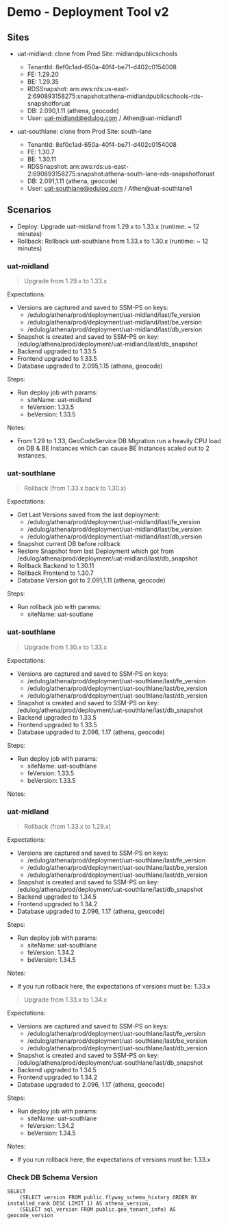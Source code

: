 # Demo - Deployment Tool v2

## Sites

- uat-midland: clone from Prod Site: midlandpublicschools

  - TenantId: 8ef0c1ad-650a-40f4-be71-d402c0154008
  - FE: 1.29.20
  - BE: 1.29.35
  - RDSSnapshot: arn:aws:rds:us-east-2:690893158275:snapshot:athena-midlandpublicschools-rds-snapshotforuat
  - DB: 2.090,1.11 (athena, geocode)
  - User: uat-midland@edulog.com / Athen@uat-midland1

- uat-southlane: clone from Prod Site: south-lane
  - TenantId: 8ef0c1ad-650a-40f4-be71-d402c0154008
  - FE: 1.30.7
  - BE: 1.30.11
  - RDSSnapshot: arn:aws:rds:us-east-2:690893158275:snapshot:athena-south-lane-rds-snapshotforuat
  - DB: 2.091,1.11 (athena, geocode)
  - User: uat-southlane@edulog.com / Athen@uat-southlane1

## Scenarios

- Deploy: Upgrade uat-midland from 1.29.x to 1.33.x (runtime: ~ 12 minutes)
- Rollback: Rollback uat-southlane from 1.33.x to 1.30.x (runtime: ~ 12 minutes)

### uat-midland

> Upgrade from 1.29.x to 1.33.x

Expectations:

- Versions are captured and saved to SSM-PS on keys:
  - /edulog/athena/prod/deployment/uat-midland/last/fe_version
  - /edulog/athena/prod/deployment/uat-midland/last/be_version
  - /edulog/athena/prod/deployment/uat-midland/last/db_version
- Snapshot is created and saved to SSM-PS on key: /edulog/athena/prod/deployment/uat-midland/last/db_snapshot
- Backend upgraded to 1.33.5
- Frontend upgraded to 1.33.5
- Database upgraded to 2.095,1.15 (athena, geocode)

Steps:

- Run deploy job with params:
  - siteName: uat-midland
  - feVersion: 1.33.5
  - beVersion: 1.33.5

Notes:

- From 1.29 to 1.33, GeoCodeService DB Migration run a heavily CPU load on DB & BE Instances which can cause BE Instances scaled out to 2 Instances.

### uat-southlane

> Rollback (from 1.33.x back to 1.30.x)

Expectations:

- Get Last Versions saved from the last deployment:
  - /edulog/athena/prod/deployment/uat-midland/last/fe_version
  - /edulog/athena/prod/deployment/uat-midland/last/be_version
  - /edulog/athena/prod/deployment/uat-midland/last/db_version
- Snapshot current DB before rollback
- Restore Snapshot from last Deployment which got from /edulog/athena/prod/deployment/uat-midland/last/db_snapshot
- Rollback Backend to 1.30.11
- Rollback Frontend to 1.30.7
- Database Version got to 2.091,1.11 (athena, geocode)

Steps:

- Run rollback job with params:
  - siteName: uat-soutlane

### uat-southlane

> Upgrade from 1.30.x to 1.33.x

Expectations:

- Versions are captured and saved to SSM-PS on keys:
  - /edulog/athena/prod/deployment/uat-southlane/last/fe_version
  - /edulog/athena/prod/deployment/uat-southlane/last/be_version
  - /edulog/athena/prod/deployment/uat-southlane/last/db_version
- Snapshot is created and saved to SSM-PS on key: /edulog/athena/prod/deployment/uat-southlane/last/db_snapshot
- Backend upgraded to 1.33.5
- Frontend upgraded to 1.33.5
- Database upgraded to 2.096, 1.17 (athena, geocode)

Steps:

- Run deploy job with params:
  - siteName: uat-southlane
  - feVersion: 1.33.5
  - beVersion: 1.33.5

Notes:

### uat-midland

> Rollback (from 1.33.x to 1.29.x)

Expectations:

- Versions are captured and saved to SSM-PS on keys:
  - /edulog/athena/prod/deployment/uat-southlane/last/fe_version
  - /edulog/athena/prod/deployment/uat-southlane/last/be_version
  - /edulog/athena/prod/deployment/uat-southlane/last/db_version
- Snapshot is created and saved to SSM-PS on key: /edulog/athena/prod/deployment/uat-southlane/last/db_snapshot
- Backend upgraded to 1.34.5
- Frontend upgraded to 1.34.2
- Database upgraded to 2.096, 1.17 (athena, geocode)

Steps:

- Run deploy job with params:
  - siteName: uat-southlane
  - feVersion: 1.34.2
  - beVersion: 1.34.5

Notes:

- If you run rollback here, the expectations of versions must be: 1.33.x

> Upgrade from 1.33.x to 1.34.x

Expectations:

- Versions are captured and saved to SSM-PS on keys:
  - /edulog/athena/prod/deployment/uat-southlane/last/fe_version
  - /edulog/athena/prod/deployment/uat-southlane/last/be_version
  - /edulog/athena/prod/deployment/uat-southlane/last/db_version
- Snapshot is created and saved to SSM-PS on key: /edulog/athena/prod/deployment/uat-southlane/last/db_snapshot
- Backend upgraded to 1.34.5
- Frontend upgraded to 1.34.2
- Database upgraded to 2.096, 1.17 (athena, geocode)

Steps:

- Run deploy job with params:
  - siteName: uat-southlane
  - feVersion: 1.34.2
  - beVersion: 1.34.5

Notes:

- If you run rollback here, the expectations of versions must be: 1.33.x

### Check DB Schema Version

```
SELECT
	(SELECT version FROM public.flyway_schema_history ORDER BY installed_rank DESC LIMIT 1) AS athena_version,
	(SELECT sql_version FROM public.geo_tenant_info) AS geocode_version
```
